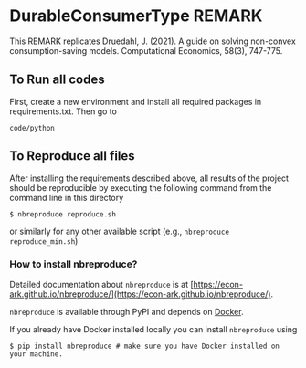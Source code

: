# DurableConsumerType REMARK

This REMARK replicates Druedahl, J. (2021). A guide on solving non-convex consumption-saving models. Computational Economics, 58(3), 747-775.

## To Run all codes

First, create a new environment and install all required packages in requirements.txt. Then go to 
```
code/python
```

## To Reproduce all files

After installing the requirements described above, all results of the project should be reproducible by executing the following command from the command line in this directory
```
$ nbreproduce reproduce.sh
```
or similarly for any other available script (e.g., `nbreproduce reproduce_min.sh`)

### How to install nbreproduce?

Detailed documentation about `nbreproduce` is at [https://econ-ark.github.io/nbreproduce/](https://econ-ark.github.io/nbreproduce/).

`nbreproduce` is available through PyPI and depends on [Docker](https://www.docker.com/products/docker-desktop).

If you already have Docker installed locally you can install `nbreproduce` using
```
$ pip install nbreproduce # make sure you have Docker installed on your machine.

